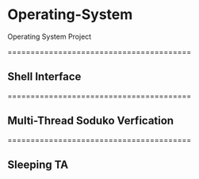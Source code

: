 # Operating-System
Operating System Project

========================================
<h2>Shell Interface</h2>

========================================
<h2>Multi-Thread Soduko Verfication </h2>

========================================
<h2>Sleeping TA</h2>